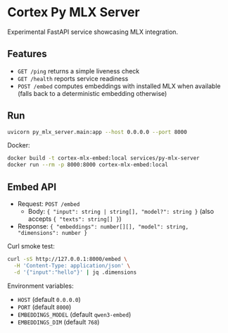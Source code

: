 # Cortex Py MLX Server

Experimental FastAPI service showcasing MLX integration.

## Features

- `GET /ping` returns a simple liveness check
- `GET /health` reports service readiness
- `POST /embed` computes embeddings with installed MLX when available (falls back to a deterministic embedding otherwise)

## Run

```bash
uvicorn py_mlx_server.main:app --host 0.0.0.0 --port 8000
```

Docker:

```bash
docker build -t cortex-mlx-embed:local services/py-mlx-server
docker run --rm -p 8000:8000 cortex-mlx-embed:local
```

## Embed API

- Request: `POST /embed`
  - Body: `{ "input": string | string[], "model?": string }` (also accepts `{ "texts": string[] }`)
- Response: `{ "embeddings": number[][], "model": string, "dimensions": number }`

Curl smoke test:

```bash
curl -sS http://127.0.0.1:8000/embed \
  -H 'Content-Type: application/json' \
  -d '{"input":"hello"}' | jq .dimensions
```

Environment variables:

- `HOST` (default `0.0.0.0`)
- `PORT` (default `8000`)
- `EMBEDDINGS_MODEL` (default `qwen3-embed`)
- `EMBEDDINGS_DIM` (default `768`)
